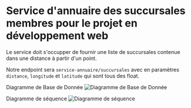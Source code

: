 # Service d'annuaire des succursales membres pour le projet en développement web
Le service doit s'occupper de fournir une liste de succursales contenue dans une distance à partir d'un point.

Notre endpoint sera `service-annuaire/succursales` avec en paramètres `distance`, `longitude` et `latitude` qui sont tous des float.

Diagramme de Base de Donnée
![Diagramme de Base de Donnée](DiagrammeBaseDeDonnée.PNG)

Diagramme de séquence
![Diagramme de séquence](DiagrammeSéquence.jpg)
